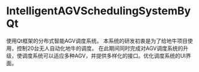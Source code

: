 # IntelligentAGVSchedulingSystemByQt
使用Qt框架的分布式智能AGV调度系统。
本系统的研发初衷是为了给地牛项目使用，控制20台无人自动化地牛的调度。
在此期间同时完成对AGV调度系统的升级，使调度系统可以适应多种AGV，并提供多样化的接口。优化调度系统的UI界面。
